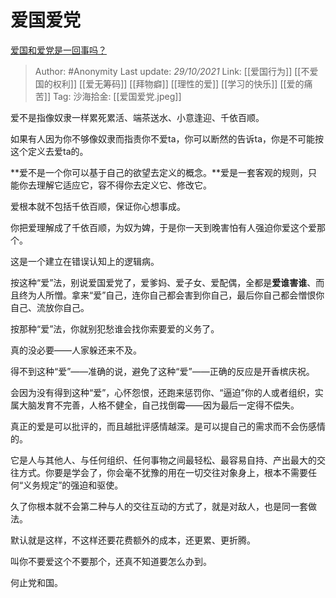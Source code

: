 # 爱国爱党
[爱国和爱党是一回事吗？](https://www.zhihu.com/question/48593630/answer/2194563256)

> Author: #Anonymity
> Last update: *29/10/2021*
> Link: [[爱国行为]] [[不爱国的权利]] [[爱无筹码]]  [[拜物癖]] [[理性的爱]] [[学习的快乐]] [[爱的痛苦]]
> Tag:
> 沙海拾金: [[爱国爱党.jpeg]]

爱不是指像奴隶一样累死累活、端茶送水、小意逢迎、千依百顺。

如果有人因为你不够像奴隶而指责你不爱ta，你可以断然的告诉ta，你是不可能按这个定义去爱ta的。

**爱不是一个你可以基于自己的欲望去定义的概念。**爱是一套客观的规则，只能你去理解它适应它，容不得你去定义它、修改它。

爱根本就不包括千依百顺，保证你心想事成。

你把爱理解成了千依百顺，为奴为婢，于是你一天到晚害怕有人强迫你爱这个爱那个。

这是一个建立在错误认知上的逻辑病。

按这种“爱”法，别说爱国爱党了，爱爹妈、爱子女、爱配偶，全都是**爱谁害谁**、而且终为人所憎。拿来“爱”自己，连你自己都会害到你自己，最后你自己都会憎恨你自己、流放你自己。

按那种“爱”法，你就别犯愁谁会找你索要爱的义务了。

真的没必要——人家躲还来不及。

得不到这种“爱”——准确的说，避免了这种“爱”——正确的反应是开香槟庆祝。

会因为没有得到这种“爱”，心怀怨恨，还跑来惩罚你、“逼迫”你的人或者组织，实属大脑发育不完善，人格不健全，自己找倒霉——因为最后一定得不偿失。

真正的爱是可以批评的，而且越批评感情越深。是可以提自己的需求而不会伤感情的。

它是人与其他人、与任何组织、任何事物之间最轻松、最容易自持、产出最大的交往方式。你要是学会了，你会毫不犹豫的用在一切交往对象身上，根本不需要任何“义务规定”的强迫和驱使。

久了你根本就不会第二种与人的交往互动的方式了，就是对敌人，也是同一套做法。

默认就是这样，不这样还要花费额外的成本，还更累、更折腾。

叫你不要爱这个不要那个，还真不知道要怎么办到。

何止党和国。
